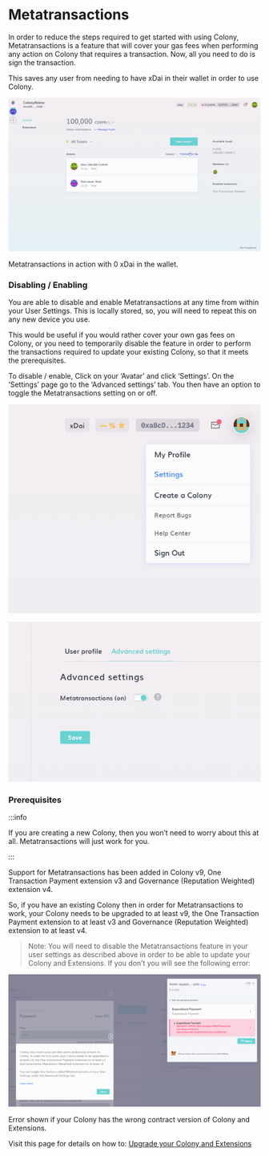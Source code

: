 # Metatransactions

In order to reduce the steps required to get started with using Colony, Metatransactions is a feature that will cover your gas fees when performing any action on Colony that requires a transaction. Now, all you need to do is sign the transaction.

This saves any user from needing to have xDai in their wallet in order to use Colony.

![using-metatransactions.gif](Metatransactions%20371f553244b44c5999a7ec6d59b440a2/using-metatransactions.gif)

Metatransactions in action with 0 xDai in the wallet.

### Disabling / Enabling

You are able to disable and enable Metatransactions at any time from within your User Settings. This is locally stored, so, you will need to repeat this on any new device you use.

This would be useful if you would rather cover your own gas fees on Colony, or you need to temporarily disable the feature in order to perform the transactions required to update your existing Colony, so that it meets the prerequisites.

To disable / enable, Click on your ‘Avatar’ and click ‘Settings’. On the ‘Settings’ page go to the ‘Advanced settings’ tab. You then have an option to toggle the Metatransactions setting on or off.

![download (54).png](Metatransactions%20371f553244b44c5999a7ec6d59b440a2/download_(54).png)

![c6ecc3e8-d24c-439d-be22-ab434a4f486b.png](Metatransactions%20371f553244b44c5999a7ec6d59b440a2/c6ecc3e8-d24c-439d-be22-ab434a4f486b.png)

### Prerequisites

:::info

If you are creating a new Colony, then you won’t need to worry about this at all. Metatransactions will just work for you.

:::

Support for Metatransactions has been added in Colony v9, One Transaction Payment extension v3 and Governance (Reputation Weighted) extension v4.

So, if you have an existing Colony then in order for Metatransactions to work, your Colony needs to be upgraded to at least v9, the One Transaction Payment extension to at least v3 and Governance (Reputation Weighted) extension to at least v4.

> Note: You will need to disable the Metatransactions feature in your user settings as described above in order to be able to update your Colony and Extensions. If you don’t you will see the following error:
> 

![65b53d93-f6bb-47c7-be66-3a587a5131aa (1).png](Metatransactions%20371f553244b44c5999a7ec6d59b440a2/65b53d93-f6bb-47c7-be66-3a587a5131aa_(1).png)

Error shown if your Colony has the wrong contract version of Colony and Extensions.

Visit this page for details on how to: [Upgrade your Colony and Extensions](upgrade-colony-and-extensions.md)
